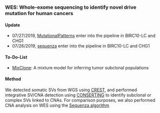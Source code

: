 ### WES: Whole-exome sequencing to identify novel drive mutation for human cancers

#### Update
* 07/27/2019, [MutationalPatterns](https://bioconductor.org/packages/release/bioc/html/MutationalPatterns.html) enter into the pipeline in BIRC10-LC and CHG1
* 07/26/2019, [sequenza](https://cran.r-project.org/web/packages/sequenza/index.html) enter into the pipeline in BIRC10-LC and CHG1

#### To-Do-List
* [MixClone](https://github.com/uci-cbcl/MixClone): A mixture model for inferring tumor subclonal populations




#### Method
We detected somatic SVs from WGS using [CREST](https://www.ncbi.nlm.nih.gov/pubmed/21666668), and performed integrative SV/CNA detection using [CONSERTING](https://www.nature.com/articles/nmeth.3394) to identify subclonal or complex SVs linked to CNAs. For comparison purposes, we also performed CNA analysis on WES using the [Sequenza algorithm](https://www.ncbi.nlm.nih.gov/pubmed/25319062)


